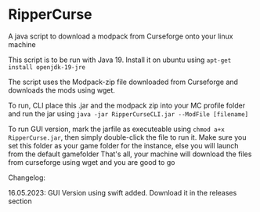 # RipperCurse
A java script to download a modpack from Curseforge onto your linux machine

This script is to be run with Java 19.
Install it on ubuntu using `apt-get install openjdk-19-jre`

The script uses the Modpack-zip file downloaded from Curseforge and downloads the mods using wget.

To run, CLI place this .jar and the modpack zip into your MC profile folder and run the jar using `java -jar RipperCurseCLI.jar --ModFile [filename]`

To run GUI version, mark the jarfile as executeable using `chmod a+x RipperCurse.jar`, then simply double-click the file to run it.
Make sure you set this folder as your game folder for the instance, else you will launch from the default gamefolder
That's all, your machine will download the files from curseforge using wget and you are good to go


Changelog:

16.05.2023: GUI Version using swift added.
Download it in the releases section
